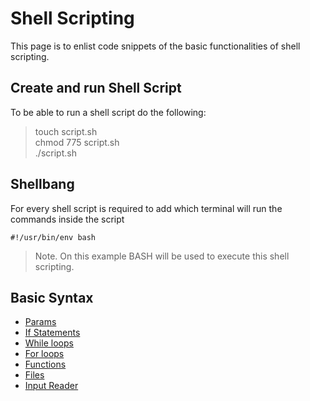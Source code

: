 # Shell Scripting

This page is to enlist code snippets of the basic functionalities of shell scripting. 

## Create and run Shell Script

To be able to run a shell script do the following:

> touch script.sh \
> chmod 775 script.sh \
> ./script.sh


## Shellbang
For every shell script is required to add which terminal will run the commands inside the script 
```
#!/usr/bin/env bash
```
> Note. On this example BASH will be used to execute this shell scripting.


## Basic Syntax
* [Params](./snippets/params.sh)
* [If Statements](./snippets/if.sh)
* [While loops](./snippets/while.sh)
* [For loops](./snippets/for.sh)
* [Functions](./snippets/pfunc.sh)
* [Files](./snippets/reader.sh)
* [Input Reader](./snippets/guess_input.sh)